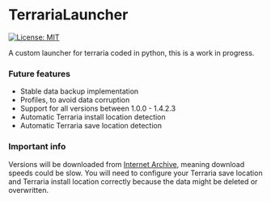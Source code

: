 # TerrariaLauncher
[![License: MIT](https://img.shields.io/badge/license-MIT-red.svg)](https://opensource.org/licenses/MIT)

A custom launcher for terraria coded in python, this is a work in progress.

### Future features
- Stable data backup implementation
- Profiles, to avoid data corruption
- Support for all versions between 1.0.0 - 1.4.2.3
- Automatic Terraria install location detection
- Automatic Terraria save location detection

### Important info
Versions will be downloaded from <a href="https://archive.org">Internet Archive</a>, meaning download speeds could be slow.
You will need to configure your Terraria save location and Terraria install location correctly because the data might be deleted or overwritten.
